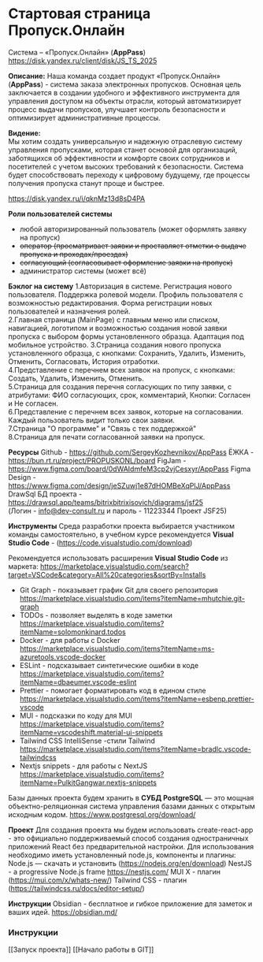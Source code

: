 # Стартовая страница Пропуск.Онлайн
Система – «Пропуск.Онлайн» (**AppPass**)
https://disk.yandex.ru/client/disk/JS_TS_2025

**Описание:** 
Наша команда создает продукт «Пропуск.Онлайн» (**AppPass**) - система заказа электронных пропусков. Основная цель заключается в создании удобного и эффективного инструмента для управления доступом на объекты отрасли, который автоматизирует процесс выдачи пропусков, улучшает контроль безопасности и оптимизирует административные процессы.

**Видение:**  <br>Мы хотим создать универсальную и надежную отраслевую систему управления пропусками, которая станет основой для организаций, заботящихся об эффективности и комфорте своих сотрудников и посетителей с учетом высоких требований к безопасности. Система будет способствовать переходу к цифровому будущему, где процессы получения пропуска станут проще и быстрее.

https://disk.yandex.ru/i/qknMz13d8sD4PA

**Роли пользователей системы**
- любой авторизированный пользователь (может оформлять заявку на пропуск)
- ~~оператор (просматривает заявки и проставляет отметки о выдаче пропуска и проходах/проездах)~~
- ~~согласующий (согласовывает оформление заявки на пропуск)~~
- администратор системы (может всё)

**Бэклог на систему**
1.Авторизация в системе. Регистрация нового пользователя. Поддержка ролевой модели. Профиль пользователя с возможностью редактирования. Форма регистрации новых пользователей и назначения ролей.    
2.Главная страница (MainPage) с главным меню или списком, навигацией, логотипом и возможностью создания новой заявки пропуска с выбором формы установленного образца. Адаптация под мобильное устройство.
3.Страница создания нового пропуска установленного образца, с кнопками: Сохранить, Удалить, Изменить, Отменить, Согласовать, История отработки.  
4.Представление с перечнем всех заявок на пропуск, с кнопками:  Создать, Удалить, Изменить, Отменить.  
5.Страница для создания перечня согласующих по типу заявки, с атрибутами:  ФИО согласующих, срок, комментарий, Кнопки: Согласен и Не согласен.      
6.Представление с перечнем всех заявок, которые на согласовании. Каждый пользователь видит только свои заявки.  
7.Страница "О программе" и "Связь с тех поддержкой"        
8.Страница для печати согласованной заявки на пропуск.

**Ресурсы** 
Github - https://github.com/SergeyKozhevnikov/AppPass
ЁЖКА - https://bun.rt.ru/project/PROPUSKONL/board
FigJam - https://www.figma.com/board/0dWAIdmfeM3cp2vjCesxyr/AppPass
Figma Design - https://www.figma.com/design/jeSZuwj1e87dHOMBeXqPlJ/AppPass
DrawSql БД проекта - https://drawsql.app/teams/bitrixbitrixisovich/diagrams/jsf25          
(Логин - info@dev-consult.ru   и пароль - 11223344     Проект JSF25)

**Инструменты**
Среда разработки проекта выбирается участником команды самостоятельно, в учебном курсе рекомендуется **Visual Studio Code** - (https://code.visualstudio.com/download)

Рекомендуется использовать расширения **Visual Studio Code** из маркета:
https://marketplace.visualstudio.com/search?target=VSCode&category=All%20categories&sortBy=Installs

- Git Graph - показывает график Git для своего репозитория
https://marketplace.visualstudio.com/items?itemName=mhutchie.git-graph
- TODOs - позволяет выделять в коде заметки
https://marketplace.visualstudio.com/items?itemName=solomonkinard.todos
- Docker - для работы с Docker
https://marketplace.visualstudio.com/items?itemName=ms-azuretools.vscode-docker
- ESLint - подсказывает синтетические ошибки в коде
https://marketplace.visualstudio.com/items?itemName=dbaeumer.vscode-eslint
- Prettier - помогает форматировать код в едином стиле 
https://marketplace.visualstudio.com/items?itemName=esbenp.prettier-vscode
- MUI - подсказки по коду для MUI
https://marketplace.visualstudio.com/items?itemName=vscodeshift.material-ui-snippets
- Tailwind CSS IntelliSense -стили Tailwind
https://marketplace.visualstudio.com/items?itemName=bradlc.vscode-tailwindcss
- Nextjs snippets - для работы с NextJS 
https://marketplace.visualstudio.com/items?itemName=PulkitGangwar.nextjs-snippets

Базы данных проекта будем хранить в **СУБД PostgreSQL** — это мощная объектно-реляционная система управления базами данных с открытым исходным кодом.
https://www.postgresql.org/download/

**Проект**
Для создания проекта мы будем использовать create-react-app - это официально поддерживаемый способ создания одностраничных приложений React без предварительной настройки. 
Для использования необходимо иметь установленный node.js, компоненты и плагины:
Node.js — скачать и установить (https://nodejs.org/en/download)
NestJS - а progressive Node.js frame https://nestjs.com/
MUI X - плагин (https://mui.com/x/whats-new/)
Tailwind CSS - плагин (https://tailwindcss.ru/docs/editor-setup/)

**Инструкции** 
Obsidian - бесплатное и гибкое приложение для заметок и ваших идей.
https://obsidian.md/
### Инструкции
[[Запуск проекта]]
[[Начало работы в GIT]]